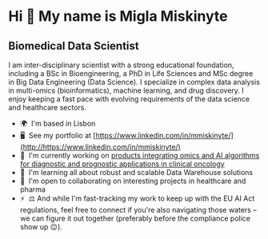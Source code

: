 Hi 👋 My name is Migla Miskinyte
================================

Biomedical Data Scientist
-------------------------

I am inter-disciplinary scientist with a strong educational foundation, including a BSc in Bioengineering, a PhD in Life Sciences and MSc degree in Big Data Engineering (Data Science). I specialize in complex data analysis in multi-omics (bioinformatics), machine learning, and drug discovery. I enjoy keeping a fast pace with evolving requirements of the data science and healthcare sectors.

* 🌍  I'm based in Lisbon
* 🖥️  See my portfolio at [https://www.linkedin.com/in/mmiskinyte/](http://https://www.linkedin.com/in/mmiskinyte/)
* 🚀  I'm currently working on [products integrating omics and AI algorithms for diagnostic and prognostic applications in clinical oncology](http://ophiomics.com)
* 🧠  I'm learning all about robust and scalable Data Warehouse solutions
* 🤝  I'm open to collaborating on interesting projects in healthcare and pharma
* ⚡  ⚖️ And while I'm fast-tracking my work to keep up with the EU AI Act regulations, feel free to connect if you're also navigating those waters – we can figure it out together (preferably before the compliance police show up 😉).
